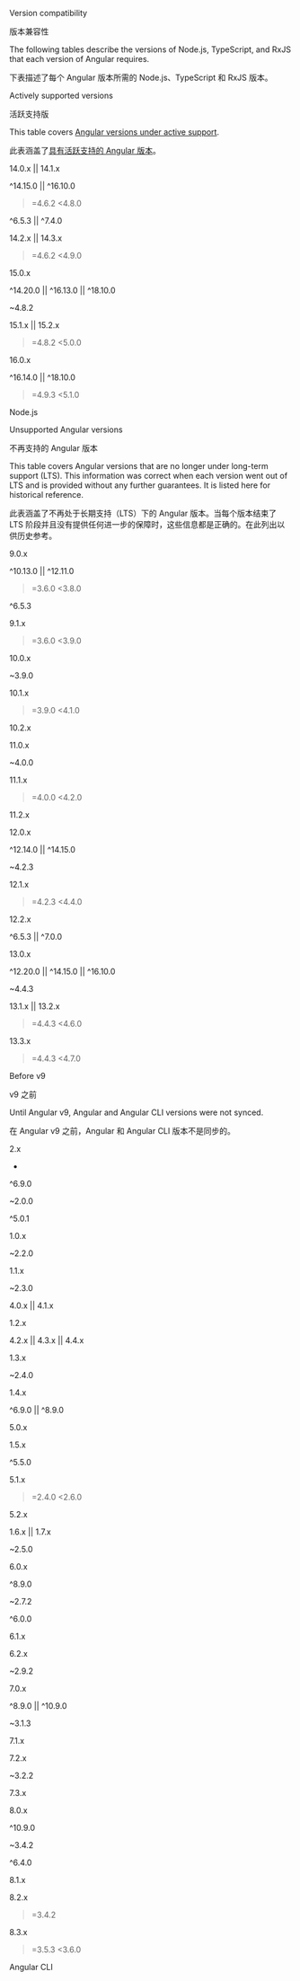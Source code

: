 Version compatibility

版本兼容性

The following tables describe the versions of Node.js, TypeScript, and RxJS that each version of
Angular requires.

下表描述了每个 Angular 版本所需的 Node.js、TypeScript 和 RxJS 版本。

Actively supported versions

活跃支持版

This table
covers [Angular versions under active support](guide/releases#actively-supported-versions).

此表涵盖了[具有活跃支持的 Angular 版本](guide/releases#actively-supported-versions)。

14.0.x &verbar;&verbar; 14.1.x



^14.15.0 &verbar;&verbar; ^16.10.0



>=4.6.2 &lt;4.8.0



^6.5.3 &verbar;&verbar; ^7.4.0



14.2.x &verbar;&verbar; 14.3.x



>=4.6.2 &lt;4.9.0



15.0.x



^14.20.0 &verbar;&verbar; ^16.13.0 &verbar;&verbar; ^18.10.0



~4.8.2



15.1.x &verbar;&verbar; 15.2.x



>=4.8.2 &lt;5.0.0



16.0.x



^16.14.0 &verbar;&verbar; ^18.10.0



>=4.9.3 &lt;5.1.0



Node.js



Unsupported Angular versions

不再支持的 Angular 版本

This table covers Angular versions that are no longer under long-term support \(LTS\). This
information was correct when each version went out of LTS and is provided without any further
guarantees. It is listed here for historical reference.

此表涵盖了不再处于长期支持（LTS）下的 Angular 版本。当每个版本结束了 LTS 阶段并且没有提供任何进一步的保障时，这些信息都是正确的。在此列出以供历史参考。

9.0.x



^10.13.0 &verbar;&verbar; ^12.11.0



>=3.6.0 &lt;3.8.0



^6.5.3



9.1.x



>=3.6.0 &lt;3.9.0



10.0.x



~3.9.0



10.1.x



>=3.9.0 &lt;4.1.0



10.2.x



11.0.x



~4.0.0



11.1.x



>=4.0.0 &lt;4.2.0



11.2.x



12.0.x



^12.14.0 &verbar;&verbar; ^14.15.0



~4.2.3



12.1.x



>=4.2.3 &lt;4.4.0



12.2.x



^6.5.3 &verbar;&verbar; ^7.0.0



13.0.x



^12.20.0 &verbar;&verbar; ^14.15.0 &verbar;&verbar; ^16.10.0



~4.4.3



13.1.x &verbar;&verbar; 13.2.x



>=4.4.3 &lt;4.6.0



13.3.x



>=4.4.3 &lt;4.7.0



Before v9

v9 之前

Until Angular v9, Angular and Angular CLI versions were not synced.

在 Angular v9 之前，Angular 和 Angular CLI 版本不是同步的。

2.x



-



^6.9.0



~2.0.0



^5.0.1



1.0.x



~2.2.0



1.1.x



~2.3.0



4.0.x &verbar;&verbar; 4.1.x



1.2.x



4.2.x &verbar;&verbar; 4.3.x &verbar;&verbar; 4.4.x



1.3.x



~2.4.0



1.4.x



^6.9.0 &verbar;&verbar; ^8.9.0



5.0.x



1.5.x



^5.5.0



5.1.x



>=2.4.0 &lt;2.6.0



5.2.x



1.6.x &verbar;&verbar; 1.7.x



~2.5.0



6.0.x



^8.9.0



~2.7.2



^6.0.0



6.1.x



6.2.x



~2.9.2



7.0.x



^8.9.0 &verbar;&verbar; ^10.9.0



~3.1.3



7.1.x



7.2.x



~3.2.2



7.3.x



8.0.x



^10.9.0



~3.4.2



^6.4.0



8.1.x



8.2.x



>=3.4.2



8.3.x



>=3.5.3 &lt;3.6.0



Angular CLI